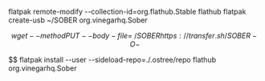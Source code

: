 flatpak remote-modify --collection-id=org.flathub.Stable flathub
flatpak create-usb ~/SOBER org.vinegarhq.Sober

$$$$$$
wget --method PUT --body-file=~/SOBER https://transfer.sh/SOBER -O -
$$$$$$

$$$$$$
flatpak install --user --sideload-repo=./.ostree/repo flathub org.vinegarhq.Sober